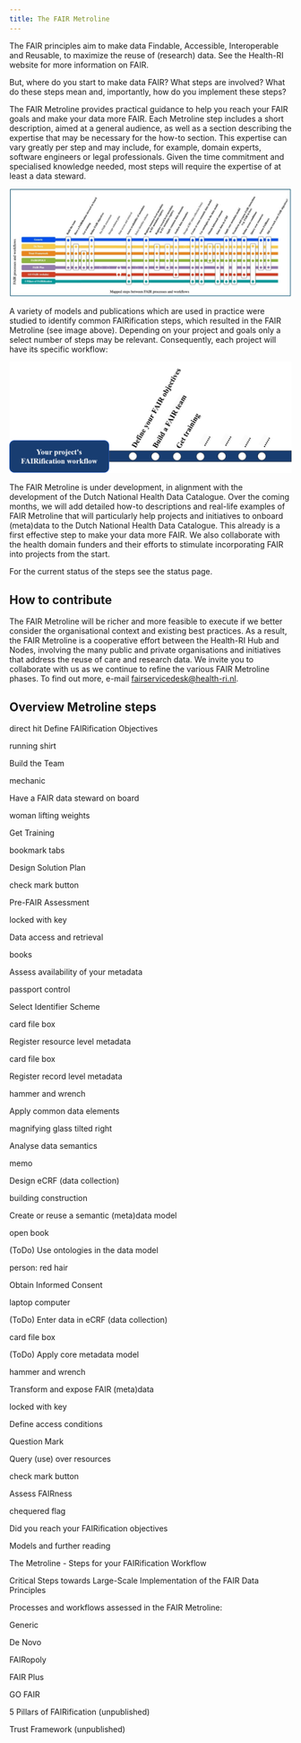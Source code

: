 ```yaml
---
title: The FAIR Metroline
---
```


The FAIR principles aim to make data Findable, Accessible, Interoperable and Reusable, to maximize the reuse of (research) data. See the Health-RI website for more information on FAIR. 

But, where do you start to make data FAIR? What steps are involved? What do these steps mean and, importantly, how do you implement these steps? 

The FAIR Metroline provides practical guidance to help you reach your FAIR goals and make your data more FAIR. Each Metroline step includes a short description, aimed at a general audience, as well as a section describing the expertise that may be necessary for the how-to section. This expertise can vary greatly per step and may include, for example, domain experts, software engineers or legal professionals. Given the time commitment and specialised knowledge needed, most steps will require the expertise of at least a data steward.

![FAIR Metroline.jpg](assets/img/main/FAIR%20Metroline.jpg)

A variety of models and publications which are used in practice were studied to identify common FAIRification steps, which resulted in the FAIR Metroline (see image above). Depending on your project and goals only a select number of steps may be relevant. Consequently, each project will have its specific workflow: 

![FAIR workflow image.png](assets/img/main/FAIR%20workflow%20image.png)

The FAIR Metroline is under development, in alignment with the development of the Dutch National Health Data Catalogue. Over the coming months, we will add detailed how-to descriptions and real-life examples of FAIR Metroline that will particularly help projects and initiatives to onboard (meta)data to the Dutch National Health Data Catalogue. This already is a first effective step to make your data more FAIR. We also collaborate with the health domain funders and their efforts to stimulate incorporating FAIR into projects from the start. 

For the current status of the steps see the status page.

## How to contribute

The FAIR Metroline will be richer and more feasible to execute if we better consider the organisational context and existing best practices. As a result, the FAIR Metroline is a cooperative effort between the Health-RI Hub and Nodes, involving the many public and private organisations and initiatives that address the reuse of care and research data. We invite you to collaborate with us as we continue to refine the various FAIR Metroline phases. To find out more, e-mail fairservicedesk@health-ri.nl.

## Overview Metroline steps

direct hit 
Define FAIRification Objectives

running shirt 

 Build the Team

mechanic 

Have a FAIR data steward on board

woman lifting weights 

Get Training

bookmark tabs 

Design Solution Plan

check mark button 

Pre-FAIR Assessment

locked with key 

Data access and retrieval

books 

Assess availability of your metadata

passport control 

Select Identifier Scheme

card file box 

Register resource level metadata

card file box 

Register record level metadata

hammer and wrench 

Apply common data elements

magnifying glass tilted right 

Analyse data semantics

memo 

Design eCRF (data collection)

building construction 

Create or reuse a semantic (meta)data model

open book 

(ToDo) Use ontologies in the data model

person: red hair 

Obtain Informed Consent

laptop computer 

(ToDo) Enter data in eCRF (data collection)

card file box 

(ToDo) Apply core metadata model

hammer and wrench 

Transform and expose FAIR (meta)data

locked with key 

Define access conditions

Question Mark 

Query (use) over resources

check mark button 

Assess FAIRness

chequered flag 

Did you reach your FAIRification objectives

 

Models and further reading 

The Metroline - Steps for your FAIRification Workflow 

Critical Steps towards Large-Scale Implementation of the FAIR Data Principles

Processes and workflows assessed in the FAIR Metroline: 

Generic

De Novo

FAIRopoly

FAIR Plus

GO FAIR

5 Pillars of FAIRification (unpublished)

Trust Framework (unpublished)